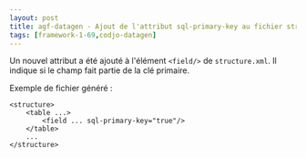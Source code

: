 ```yaml
---
layout: post
title: agf-datagen - Ajout de l'attribut sql-primary-key au fichier structure.xml
tags: [framework-1-69,codjo-datagen]
---
```

Un nouvel attribut a été ajouté à l'élément ```<field/>``` de ```structure.xml```. Il indique si le champ fait partie de la clé primaire.

Exemple de fichier généré :
```
<structure>
    <table ...>
        <field ... sql-primary-key="true"/>
    </table>
    ...
</structure>
```